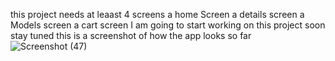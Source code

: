 this project needs at leaast 4 screens 
a home Screen 
a details screen 
a Models screen 
a cart screen 
I am going to start working on this project soon 
stay tuned 
 this is a screenshot of how the app looks so far 
![Screenshot (47)](https://github.com/user-attachments/assets/9601de5d-d256-4dd7-954f-5b1b48a6597b)
